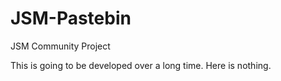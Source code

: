 # JSM-Pastebin
JSM Community Project

This is going to be developed over a long time. Here is nothing.
